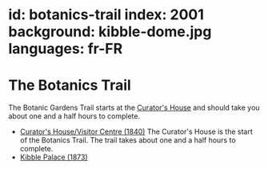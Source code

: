 id: botanics-trail
index: 2001
background: kibble-dome.jpg
languages: fr-FR
=
# The Botanics Trail

The Botanic Gardens Trail starts at the [Curator's House](page:1)
and should take you about one and a half hours to complete.

* [Curator's House/Visitor Centre (1840)](1)
  The Curator's House is the start of the Botanics Trail. 
  The trail takes about one and a half hours to complete.
* [Kibble Palace (1873)](5)

